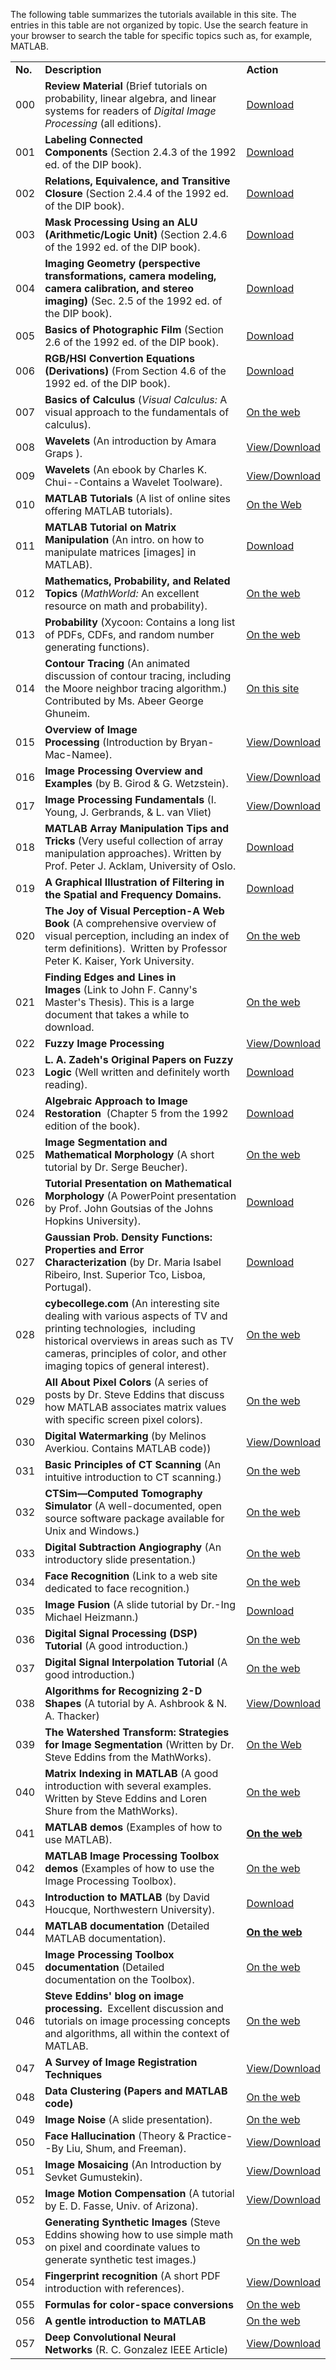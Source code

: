 
The following table summarizes the tutorials available in this site.  The entries in this table are not organized by topic. Use the search feature in your browser to search the table for specific topics such as, for example, MATLAB.

|         |                                                                                                                                                                                                                                         |                                                                                                                                                                                                                                                              |
| ------- | --------------------------------------------------------------------------------------------------------------------------------------------------------------------------------------------------------------------------------------- | ------------------------------------------------------------------------------------------------------------------------------------------------------------------------------------------------------------------------------------------------------------ |
| **No.** | **Description**                                                                                                                                                                                                                         | **Action**                                                                                                                                                                                                                                                   |
| 000     | **Review Material** (Brief tutorials on probability, linear algebra, and linear systems for readers of _Digital Image Processing_ (all editions).                                                                                       | [Download](https://www.imageprocessingplace.com/root_files_V3/review_materials.htm)                                                                                                                                                                          |
| 001     | **Labeling Connected Components** (Section 2.4.3 of the 1992 ed. of the DIP book).                                                                                                                                                      | [Download](https://www.imageprocessingplace.com/downloads_V3/root_downloads/tutorials/section2.4(DIP1992).zip)                                                                                                                                               |
| 002     | **Relations, Equivalence, and Transitive Closure** (Section 2.4.4 of the 1992 ed. of the DIP book).                                                                                                                                     | [Download](https://www.imageprocessingplace.com/downloads_V3/root_downloads/tutorials/section2.4(DIP1992).zip)                                                                                                                                               |
| 003     | **Mask Processing Using an ALU (Arithmetic/Logic Unit)** (Section 2.4.6 of the 1992 ed. of the DIP book).                                                                                                                               | [Download](https://www.imageprocessingplace.com/downloads_V3/root_downloads/tutorials/section2.4(DIP1992).zip)                                                                                                                                               |
| 004     | **Imaging Geometry (perspective transformations, camera modeling, camera calibration, and stereo imaging)** (Sec. 2.5 of the 1992 ed. of the DIP book).                                                                                 | [Download](https://www.imageprocessingplace.com/downloads_V3/root_downloads/tutorials/section2.5(DIP1992).zip)                                                                                                                                               |
| 005     | **Basics of Photographic Film** (Section 2.6 of the 1992 ed. of the DIP book).                                                                                                                                                          | [Download](https://www.imageprocessingplace.com/downloads_V3/root_downloads/tutorials/section2.6(DIP1992).zip)                                                                                                                                               |
| 006     | **RGB/HSI Convertion Equations (Derivations)** (From Section 4.6 of the 1992 ed. of the DIP book).                                                                                                                                      | [Download](https://www.imageprocessingplace.com/downloads_V3/root_downloads/tutorials/rgb-hsi-conversions(DIP1992).zip)                                                                                                                                      |
| 007     | **Basics of Calculus** (_Visual Calculus:_ A visual approach to the fundamentals of calculus).                                                                                                                                          | [On the web](http://archives.math.utk.edu/visual.calculus/)                                                                                                                                                                                                  |
| 008     | **Wavelets** (An introduction by Amara Graps ).                                                                                                                                                                                         | [View/Download](https://www.imageprocessingplace.com/downloads_V3/root_downloads/tutorials/Wavelets--An%20Introduction.pdf)                                                                                                                                  |
| 009     | **Wavelets** (An ebook by Charles K. Chui--Contains a Wavelet Toolware).                                                                                                                                                                | [View/Download](https://www.imageprocessingplace.com/downloads_V3/root_downloads/tutorials/Wavelets--An%20eBook%20by%20Charles%20K.%20Chui.pdf)                                                                                                              |
| 010     | **MATLAB Tutorials** (A list of online sites offering MATLAB tutorials).                                                                                                                                                                | [On the Web](http://www.duke.edu/~hpgavin/matlab.html)                                                                                                                                                                                                       |
| 011     | **MATLAB Tutorial on Matrix Manipulation** (An intro. on how to manipulate matrices [images] in MATLAB).                                                                                                                                | [Download](https://www.imageprocessingplace.com/downloads_V3/root_downloads/tutorials/tutorial-MATLAB-matrix-notation.zip)                                                                                                                                   |
| 012     | **Mathematics, Probability, and Related Topics** (_MathWorld:_ An excellent resource on math and probability).                                                                                                                          | [On the web](http://mathworld.wolfram.com/)                                                                                                                                                                                                                  |
| 013     | **Probability** (Xycoon: Contains a long list of PDFs, CDFs, and random number generating functions).                                                                                                                                   | [On the web](http://www.xycoon.com/index.htm)                                                                                                                                                                                                                |
| 014     | **Contour Tracing** (An animated discussion of contour tracing, including the Moore neighbor tracing algorithm.)  Contributed by Ms. Abeer George Ghuneim.                                                                              | [On this site](https://www.imageprocessingplace.com/downloads_V3/root_downloads/tutorials/contour_tracing_Abeer_George_Ghuneim/index.html)                                                                                                                   |
| 015     | **Overview of Image Processing** (Introduction by Bryan-Mac-Namee).                                                                                                                                                                     | [View/Download](https://www.imageprocessingplace.com/downloads_V3/root_downloads/tutorials/ImageProcessing-Introduction-Bryan-Mac-Namee.pdf)                                                                                                                 |
| 016     | **Image Processing Overview and  Examples** (by B. Girod & G. Wetzstein).                                                                                                                                                               | [View/Download](https://www.imageprocessingplace.com/downloads_V3/root_downloads/tutorials/Image%20Processing-Overview%20with%20Sample%20Applications.pdf)                                                                                                   |
| 017     | **Image Processing Fundamentals** (I. Young, J. Gerbrands, & L. van Vliet)                                                                                                                                                              | [View/Download](https://www.imageprocessingplace.com/downloads_V3/root_downloads/tutorials/Image%20Processing%20Fundamentals--An%20Overview.pdf)                                                                                                             |
| 018     | **MATLAB Array Manipulation Tips and Tricks** (Very useful collection of array manipulation approaches). Written by Prof. Peter J. Acklam, University of Oslo.                                                                          | [Download](https://www.imageprocessingplace.com/downloads_V3/root_downloads/tutorials/MATLAB_Array_Manipulation_Acklam_2003.zip)                                                                                                                             |
| 019     | **A Graphical Illustration of Filtering in the Spatial and Frequency Domains.**                                                                                                                                                         | [Download](https://www.imageprocessingplace.com/downloads_V3/root_downloads/tutorials/graphical_illustration_filering_in_the_spatial_and_freq_domainis.zip)                                                                                                  |
| 020     | **The Joy of Visual Perception-A Web Book** (A comprehensive overview of visual perception, including an index of term definitions).  Written by Professor Peter K. Kaiser, York University.                                            | [On the web](http://www.yorku.ca/eye/)                                                                                                                                                                                                                       |
| 021     | **Finding Edges and Lines in Images** (Link to John F. Canny's Master's Thesis). This is a large document that takes a while to download.                                                                                               | [On the web](ftp://publications.ai.mit.edu/ai-publications/pdf/AITR-720.pdf)                                                                                                                                                                                 |
| 022     | **Fuzzy Image Processing**                                                                                                                                                                                                              | [View/Download](https://www.imageprocessingplace.com/downloads_V3/root_downloads/tutorials/fuzzy_image_processing.pdf)                                                                                                                                       |
| 023     | **L. A. Zadeh's Original Papers on Fuzzy Logic** (Well written and definitely worth reading).                                                                                                                                           | [Download](https://www.imageprocessingplace.com/downloads_V3/root_downloads/tutorials/zadeh_original_papers.zip)                                                                                                                                             |
| 024     | **Algebraic Approach to Image Restoration**  (Chapter 5 from the 1992 edition of the book).                                                                                                                                             | [Downloa](https://www.imageprocessingplace.com/downloads_V3/root_downloads/tutorials/CH05_from_DIP1E_Gonzalez_and_Woods_1992.zip)[d](https://www.imageprocessingplace.com/downloads_V3/root_downloads/tutorials/CH05_from_DIP1E_Gonzalez_and_Woods_1992.zip) |
| 025     | **Image Segmentation and Mathematical Morphology** (A short tutorial by Dr. Serge Beucher).                                                                                                                                             | [On the web](http://cmm.ensmp.fr/~beucher/wtshed.html)                                                                                                                                                                                                       |
| 026     | **Tutorial Presentation on Mathematical Morphology** (A PowerPoint presentation by Prof. John Goutsias of the Johns Hopkins University).                                                                                                | [Download](https://www.imageprocessingplace.com/downloads_V3/root_downloads/tutorials/Mathematical_Morphology(J.%20Goutsias_JohnsHopkins).zip)                                                                                                               |
| 027     | **Gaussian Prob. Density Functions: Properties and Error Characterization** (by Dr. Maria Isabel Ribeiro, Inst. Superior Tco, Lisboa, Portugal).                                                                                        | [Download](https://www.imageprocessingplace.com/downloads_V3/root_downloads/tutorials/Gaussian_pdf_properties.zip)                                                                                                                                           |
| 028     | **cybecollege.com** (An interesting site dealing with various aspects of TV and printing technologies,  including historical overviews in areas such as TV cameras, principles of color, and other imaging topics of general interest). | [On the web](http://www.cybercollege.com/)                                                                                                                                                                                                                   |
| 029     | **All** **About Pixel Colors** (A series of posts by Dr. Steve Eddins that discuss how MATLAB associates matrix values with specific screen pixel colors).                                                                              | [On the web](http://blogs.mathworks.com/steve/?p=51)                                                                                                                                                                                                         |
| 030     | **Digital Watermarking** (by Melinos Averkiou. Contains MATLAB code))                                                                                                                                                                   | [View/Download](https://www.imageprocessingplace.com/downloads_V3/root_downloads/tutorials/Digital%20Watermarking.pdf)                                                                                                                                       |
| 031     | **Basic Principles of CT Scanning** (An intuitive introduction to CT scanning.)                                                                                                                                                         | [On the web](http://www.impactscan.org/slides/impactcourse/basic_principles_of_ct/img0.html)                                                                                                                                                                 |
| 032     | **CTSim―Computed Tomography Simulator** (A well-documented, open source software package available for Unix and Windows.)                                                                                                               | [On the web](http://www.ctsim.org/)                                                                                                                                                                                                                          |
| 033     | **Digital Subtraction Angiography** (An introductory slide presentation.)                                                                                                                                                               | [On the web](https://www.slideshare.net/subhayanmandal/digital-subtraction-angiography)                                                                                                                                                                      |
| 034     | **Face Recognition** (Link to a web site dedicated to face recognition.)                                                                                                                                                                | [On the web](http://www.face-rec.org/)                                                                                                                                                                                                                       |
| 035     | **Image Fusion** (A slide tutorial by Dr.-Ing Michael Heizmann.)                                                                                                                                                                        | [Download](https://www.imageprocessingplace.com/downloads_V3/root_downloads/tutorials/image_fusion_tutorial_Michael_Heizmann.zip)                                                                                                                            |
| 036     | **Digital Signal Processing (DSP) Tutorial** (A good introduction.)                                                                                                                                                                     | [On the web](https://www.tutorialspoint.com/digital_signal_processing/index.htm)                                                                                                                                                                             |
| 037     | **Digital Signal Interpolation Tutorial** (A good introduction.)                                                                                                                                                                        | [On the web](http://www.cambridgeincolour.com/tutorials/image-interpolation.htm)                                                                                                                                                                             |
| 038     | **Algorithms for Recognizing 2-D Shapes** (A tutorial by A. Ashbrook & N. A. Thacker)                                                                                                                                                   | [View/Download](https://www.imageprocessingplace.com/downloads_V3/root_downloads/tutorials/Tutorial--Algorithms%20for%202-D%20Object%20Recognition.pdf)                                                                                                      |
| 039     | **The Watershed Transform: Strategies for Image Segmentation** (Written by Dr. Steve Eddins from the MathWorks).                                                                                                                        | [On the Web](https://www.mathworks.com/company/newsletters/articles/the-watershed-transform-strategies-for-image-segmentation.html)                                                                                                                          |
| 040     | **Matrix Indexing in MATLAB** (A good introduction with several examples. Written by Steve Eddins and Loren Shure from the MathWorks).                                                                                                  | [On the web](http://www.mathworks.com/company/newsletters/digest/sept01/matrix.html)                                                                                                                                                                         |
| 041     | **MATLAB demos** (Examples of how to use MATLAB).                                                                                                                                                                                       | **[On the web](https://www.mathworks.com/help/matlab/examples.html)**                                                                                                                                                                                        |
| 042     | **MATLAB Image Processing Toolbox demos** (Examples of how to use the Image Processing Toolbox).                                                                                                                                        | [On the web](https://www.mathworks.com/products/image.html?s_tid=srchtitle)                                                                                                                                                                                  |
| 043     | **Introduction to MATLAB** (by David Houcque, Northwestern University).                                                                                                                                                                 | [Download](https://www.mccormick.northwestern.edu/documents/students/undergraduate/introduction-to-matlab.pdf)                                                                                                                                               |
| 044     | **MATLAB documentation** (Detailed MATLAB documentation).                                                                                                                                                                               | **[On the web](http://www.mathworks.com/access/helpdesk/help/techdoc/matlab.shtml)**                                                                                                                                                                         |
| 045     | **Image Processing Toolbox documentation** (Detailed documentation on the Toolbox).                                                                                                                                                     | [On the web](http://www.mathworks.com/access/helpdesk/help/toolbox/images/images.shtml)                                                                                                                                                                      |
| 046     | **Steve Eddins' blog on image processing.**  Excellent discussion and tutorials on image processing concepts and algorithms, all within the context of MATLAB.                                                                          | [On the web](http://blogs.mathworks.com/steve/)                                                                                                                                                                                                              |
| 047     | **A** **Survey of Image Registration Techniques**                                                                                                                                                                                       | [View/Download](https://www.imageprocessingplace.com/downloads_V3/root_downloads/tutorials/Image%20Registration%20Survey.pdf)                                                                                                                                |
| 048     | **Data Clustering (Papers and MATLAB code)**                                                                                                                                                                                            | [On the web](http://dataclustering.cse.msu.edu/)                                                                                                                                                                                                             |
| 049     | **Image Noise** (A slide presentation).                                                                                                                                                                                                 | [On the web](http://www.dig.cs.gc.cuny.edu/seminars/IPCV/pres12.pdf)                                                                                                                                                                                         |
| 050     | **Face Hallucination** (Theory & Practice--By Liu, Shum, and Freeman).                                                                                                                                                                  | [View/Download](https://www.imageprocessingplace.com/downloads_V3/root_downloads/tutorials/FaceHallucination_IJCV--Theory%20and%20Practice.pdf)                                                                                                              |
| 051     | **Image Mosaicing** (An Introduction by Sevket Gumustekin).                                                                                                                                                                             | [View/Download](https://www.imageprocessingplace.com/downloads_V3/root_downloads/tutorials/An_Introduction_to_Image_Mosaicing.htm)                                                                                                                           |
| 052     | **Image Motion Compensation** (A tutorial by E. D. Fasse, Univ. of Arizona).                                                                                                                                                            | [View/Download](https://www.imageprocessingplace.com/downloads_V3/root_downloads/tutorials/Image%20Motion%20Compensation%20(Fasse_521_IMC_Tutorial).pdf)                                                                                                     |
| 053     | **Generating Synthetic Images** (Steve Eddins showing how to use simple math on pixel and coordinate values to generate synthetic test images.)                                                                                         | [O](http://blogs.mathworks.com/steve/2006/01/13/synthesizing-images-using-simple-equations/)[n the web](http://blogs.mathworks.com/steve/2006/01/13/synthesizing-images-using-simple-equations/)                                                             |
| 054     | **Fingerprint recognition** (A short PDF introduction with references).                                                                                                                                                                 | [View/Download](https://www.imageprocessingplace.com/downloads_V3/root_downloads/tutorials/Fingerprint%20Recognition.pdf)                                                                                                                                    |
| 055     | **Formulas for color-space conversions**                                                                                                                                                                                                | [On the web](http://www.easyrgb.com/index.php?X=MATH)                                                                                                                                                                                                        |
| 056     | **A gentle introduction to MATLAB**                                                                                                                                                                                                     | [On the web](https://classes.soe.ucsc.edu/ee264/Fall11/matlab.intro.html)                                                                                                                                                                                    |
| 057     | **Deep Convolutional Neural Networks** (R. C. Gonzalez IEEE Article)                                                                                                                                                                    | [View/Download](https://www.imageprocessingplace.com/downloads_V3/root_downloads/tutorials/Gonzalez--Deep%20Convolutional%20Neural%20Networks.pdf)                                                                                                           |